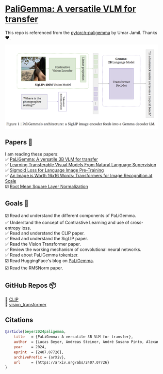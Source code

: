 # [PaliGemma: A versatile VLM for transfer](https://arxiv.org/pdf/2407.07726)  
This repo is referenced from the [pytorch-paligemma](https://github.com/hkproj/pytorch-paligemma) by Umar Jamil. Thanks ❤️. 

![](assets/image.png)


## Papers 📄  
I am reading these papers:  
✅ [PaLiGemma: A versatile 3B VLM for transfer](https://arxiv.org/pdf/2407.07726)  
✅ [Learning Transferable Visual Models From Natural Language Supervision](https://arxiv.org/pdf/2103.00020)  
✅ [Sigmoid Loss for Language Image Pre-Training](https://arxiv.org/pdf/2303.15343)  
✅ [An Image is Worth 16x16 Words: Transformers for Image Recognition at Scale](https://arxiv.org/abs/2010.11929)  
☑️ [Root Mean Square Layer Normalization](https://arxiv.org/abs/1910.07467)  


## Goals 🎯
☑️ Read and understand the different components of PaLiGemma.  
✅ Understand the concept of Contrastive Learning and use of cross-entropy loss.  
✅ Read and understand the CLIP paper.  
✅ Read and understand the SigLIP paper.  
✅ Read the Vision Transformer paper.  
✅ Review the working mechanism of convolutional neural networks.  
✅ Read about PaLiGemma [tokenizer](https://github.com/google-research/big_vision/blob/main/big_vision/configs/proj/paligemma/README.md#tokenizer).  
☑️ Read HuggingFace's blog on [PaLiGemma](https://huggingface.co/blog/paligemma).  
☑️ Read the RMSNorm paper.   


## GitHub Repos 📦  
🔗 [CLIP](https://github.com/OpenAI/CLIP)  
🔗 [vision_transformer](https://github.com/google-research/vision_transformer)  


## Citations  
```bibtex
@article{beyer2024paligemma,
    title   = {PaLiGemma: A versatile 3B VLM for transfer},
    author  = {Lucas Beyer, Andreas Steiner, André Susano Pinto, Alexander Kolesnikov, Xiao Wang, Daniel Salz, Maxim Neumann, Ibrahim Alabdulmohsin, Michael Tschannen, Emanuele Bugliarello, Thomas Unterthiner, Daniel Keysers, Skanda Koppula, Fangyu Liu, Adam Grycner, Alexey Gritsenko, Neil Houlsby, Manoj Kumar, Keran Rong, Julian Eisenschlos, Rishabh Kabra, Matthias Bauer, Matko Bošnjak, Xi Chen, Matthias Minderer, Paul Voigtlaender, Ioana Bica, Ivana Balazevic, Joan Puigcerver, Pinelopi Papalampidi, Olivier Henaff, Xi Xiong, Radu Soricut, Jeremiah Harmsen, Xiaohua Zhai},
    year    = 2024,
    eprint  = {2407.07726},
    archivePrefix = {arXiv},
    url     = {https://arxiv.org/abs/2407.07726}
}
